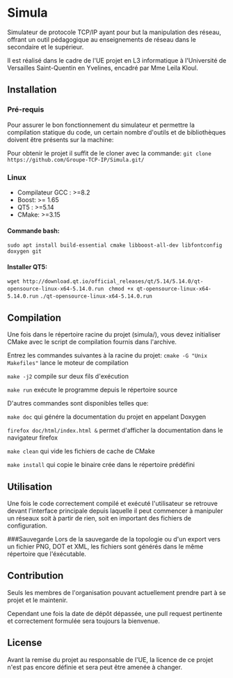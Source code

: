 # Simula

Simulateur de protocole TCP/IP ayant pour but la manipulation des réseau, offrant un outil pédagogique au enseignements de réseau dans le secondaire et le supérieur.

Il est réalisé dans le cadre de l'UE projet en L3 informatique à l'Université de Versailles Saint-Quentin en Yvelines, encadré par Mme Leila Kloul.

## Installation
### Pré-requis
Pour assurer le bon fonctionnement du simulateur et permettre la compilation statique du code, un certain nombre d'outils et  de bibliothèques doivent être présents sur la machine:

Pour obtenir le projet il suffit de le cloner avec la commande:
` git clone https://github.com/Groupe-TCP-IP/Simula.git/ `

### Linux
* Compilateur GCC : >=8.2
* Boost: >= 1.65
* QT5 : >=5.14
* CMake: >=3.15

#### Commande bash:
 `sudo apt install build-essential
cmake libboost-all-dev libfontconfig doxygen git
 `
#### Installer QT5:
`wget http://download.qt.io/official_releases/qt/5.14/5.14.0/qt-opensource-linux-x64-5.14.0.run `
`chmod +x qt-opensource-linux-x64-5.14.0.run`
`./qt-opensource-linux-x64-5.14.0.run
`

## Compilation
Une fois dans le répertoire racine du projet (simula/), vous devez initialiser CMake avec le script de compilation fournis dans l'archive.

Entrez les commandes suivantes à la racine du projet:
`cmake -G "Unix Makefiles"` lance le moteur de compilation 


`make -j2` compile sur deux fils d'exécution

`make run` exécute le programme depuis le répertoire source


D'autres commandes sont disponibles telles que:

`make doc` qui génére la documentation du projet en appelant Doxygen 

`firefox doc/html/index.html &` permet d'afficher la documentation dans le navigateur firefox

`make clean` qui vide les fichiers de cache de CMake 

`make install` qui copie le binaire crée dans le répertoire prédéfini

## Utilisation

Une fois le code correctement compilé et exécuté l'utilisateur se retrouve devant l'interface principale depuis laquelle il peut commencer à manipuler un réseaux soit à partir de rien, soit en important des fichiers de configuration.

###Sauvegarde 
Lors de la sauvegarde de la topologie ou d'un export vers un fichier PNG, DOT et XML, les fichiers sont générés dans le même répertoire que l'éxécutable.





## Contribution
Seuls les membres de l'organisation pouvant actuellement prendre part à se projet et le maintenir.

Cependant une fois la date de dépôt dépassée, une pull request pertinente et correctement formulée sera toujours la bienvenue.
 

## License
Avant la remise du projet au responsable de l'UE, la licence de ce projet n'est pas encore définie et sera peut être amenée à changer.